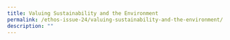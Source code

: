```yaml
---
title: Valuing Sustainability and the Environment
permalink: /ethos-issue-24/valuing-sustainability-and-the-environment/
description: ""
---
```

